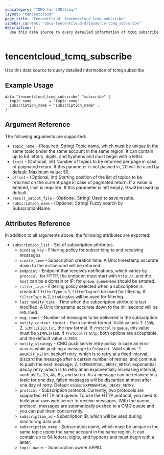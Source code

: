 ```yaml
---
subcategory: "TDMQ for CMQ(tcmq)"
layout: "tencentcloud"
page_title: "TencentCloud: tencentcloud_tcmq_subscribe"
sidebar_current: "docs-tencentcloud-datasource-tcmq_subscribe"
description: |-
  Use this data source to query detailed information of tcmq subscribe
---
```


# tencentcloud_tcmq_subscribe

Use this data source to query detailed information of tcmq subscribe

## Example Usage

```hcl
data "tencentcloud_tcmq_subscribe" "subscribe" {
  topic_name        = "topic_name"
  subscription_name = "subscription_name" ;
}
```

## Argument Reference

The following arguments are supported:

* `topic_name` - (Required, String) Topic name, which must be unique in the same topic under the same account in the same region. It can contain up to 64 letters, digits, and hyphens and must begin with a letter.
* `limit` - (Optional, Int) Number of topics to be returned per page in case of paginated return. If this parameter is not passed in, 20 will be used by default. Maximum value: 50.
* `offset` - (Optional, Int) Starting position of the list of topics to be returned on the current page in case of paginated return. If a value is entered, limit is required. If this parameter is left empty, 0 will be used by default.
* `result_output_file` - (Optional, String) Used to save results.
* `subscription_name` - (Optional, String) Fuzzy search by SubscriptionName.

## Attributes Reference

In addition to all arguments above, the following attributes are exported:

* `subscription_list` - Set of subscription attributes.
  * `binding_key` - Filtering policy for subscribing to and receiving messages.
  * `create_time` - Subscription creation time. A Unix timestamp accurate down to the millisecond will be returned.
  * `endpoint` - Endpoint that receives notifications, which varies by `protocol`: for HTTP, the endpoint must start with `http://`, and the `host` can be a domain or IP; for `queue`, `queueName` should be entered.
  * `filter_tags` - Filtering policy selected when a subscription is created:If `filterType` is 1, `filterTag` will be used for filtering. If `filterType` is 2, `bindingKey` will be used for filtering.
  * `last_modify_time` - Time when the subscription attribute is last modified. A Unix timestamp accurate down to the millisecond will be returned.
  * `msg_count` - Number of messages to be delivered in the subscription.
  * `notify_content_format` - Push content format. Valid values: 1. `JSON`; 2. `SIMPLIFIED`, i.e., the raw format. If `Protocol` is `queue`, this value must be `SIMPLIFIED`. If `Protocol` is `http`, both options are acceptable, and the default value is `JSON`.
  * `notify_strategy` - CMQ push server retry policy in case an error occurs while pushing a message to `Endpoint`. Valid values: 1. `BACKOFF_RETRY`: backoff retry, which is to retry at a fixed interval, discard the message after a certain number of retries, and continue to push the next message; 2. `EXPONENTIAL_DECAY_RETRY`: exponential decay retry, which is to retry at an exponentially increasing interval, such as 1s, 2s, 4s, 8s, and so on. As a message can be retained in a topic for one day, failed messages will be discarded at most after one day of retry. Default value: `EXPONENTIAL_DECAY_RETRY`.
  * `protocol` - Subscription protocol. Currently, two protocols are supported: HTTP and queue. To use the HTTP protocol, you need to build your own web server to receive messages. With the queue protocol, messages are automatically pushed to a CMQ queue and you can pull them concurrently.
  * `subscription_id` - Subscription ID, which will be used during monitoring data pull.
  * `subscription_name` - Subscription name, which must be unique in the same topic under the same account in the same region. It can contain up to 64 letters, digits, and hyphens and must begin with a letter.
  * `topic_owner` - Subscription owner APPID.


